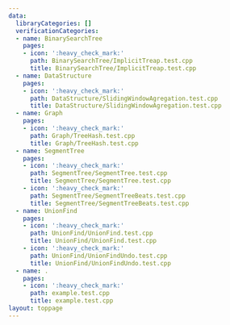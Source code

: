 ```yaml
---
data:
  libraryCategories: []
  verificationCategories:
  - name: BinarySearchTree
    pages:
    - icon: ':heavy_check_mark:'
      path: BinarySearchTree/ImplicitTreap.test.cpp
      title: BinarySearchTree/ImplicitTreap.test.cpp
  - name: DataStructure
    pages:
    - icon: ':heavy_check_mark:'
      path: DataStructure/SlidingWindowAgregation.test.cpp
      title: DataStructure/SlidingWindowAgregation.test.cpp
  - name: Graph
    pages:
    - icon: ':heavy_check_mark:'
      path: Graph/TreeHash.test.cpp
      title: Graph/TreeHash.test.cpp
  - name: SegmentTree
    pages:
    - icon: ':heavy_check_mark:'
      path: SegmentTree/SegmentTree.test.cpp
      title: SegmentTree/SegmentTree.test.cpp
    - icon: ':heavy_check_mark:'
      path: SegmentTree/SegmentTreeBeats.test.cpp
      title: SegmentTree/SegmentTreeBeats.test.cpp
  - name: UnionFind
    pages:
    - icon: ':heavy_check_mark:'
      path: UnionFind/UnionFind.test.cpp
      title: UnionFind/UnionFind.test.cpp
    - icon: ':heavy_check_mark:'
      path: UnionFind/UnionFindUndo.test.cpp
      title: UnionFind/UnionFindUndo.test.cpp
  - name: .
    pages:
    - icon: ':heavy_check_mark:'
      path: example.test.cpp
      title: example.test.cpp
layout: toppage
---
```

